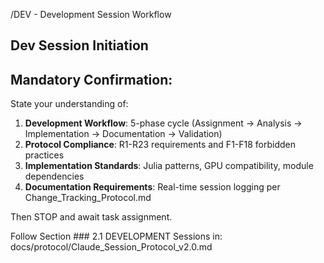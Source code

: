 /DEV - Development Session Workflow

## Dev Session Initiation

## Mandatory Confirmation:
State your understanding of:
1. **Development Workflow**: 5-phase cycle (Assignment → Analysis → Implementation → Documentation → Validation)
2. **Protocol Compliance**: R1-R23 requirements and F1-F18 forbidden practices  
3. **Implementation Standards**: Julia patterns, GPU compatibility, module dependencies
4. **Documentation Requirements**: Real-time session logging per Change_Tracking_Protocol.md


Then STOP and await task assignment.

Follow Section ### 2.1 DEVELOPMENT Sessions in: docs/protocol/Claude_Session_Protocol_v2.0.md


